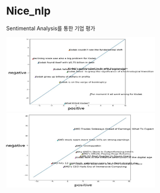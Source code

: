 # Nice_nlp


Sentimental Analysis를 통한 기업 평가 

<img src="/image/kodak.JPG" width="400" height="200">

<img src="/image/amd.JPG" width="400" height="200">
